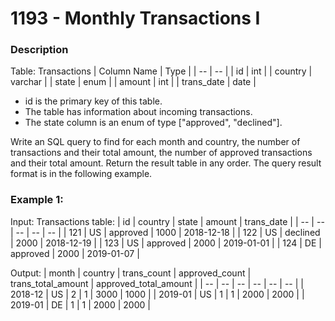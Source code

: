 # 1193 - Monthly Transactions I

### Description

Table: Transactions
| Column Name | Type |
| -- | -- |
| id | int |
| country | varchar |
| state | enum |
| amount | int |
| trans_date | date |

- id is the primary key of this table.
- The table has information about incoming transactions.
- The state column is an enum of type ["approved", "declined"].

Write an SQL query to find for each month and country, the number of transactions and their total amount, the number of approved transactions and their total amount.
Return the result table in any order.
The query result format is in the following example.

### Example 1:
Input: 
Transactions table:
| id | country | state | amount | trans_date |
| -- | -- | -- | -- | -- |
| 121 | US | approved | 1000 | 2018-12-18 |
| 122 | US | declined | 2000 | 2018-12-19 |
| 123 | US | approved | 2000 | 2019-01-01 |
| 124 | DE | approved | 2000 | 2019-01-07 |

Output: 
| month | country | trans_count | approved_count | trans_total_amount | approved_total_amount |
| -- | -- | -- | -- | -- | -- |
| 2018-12 | US | 2 | 1 | 3000 | 1000 |
| 2019-01 | US | 1 | 1 | 2000 | 2000 |
| 2019-01 | DE | 1 | 1 | 2000 | 2000 |